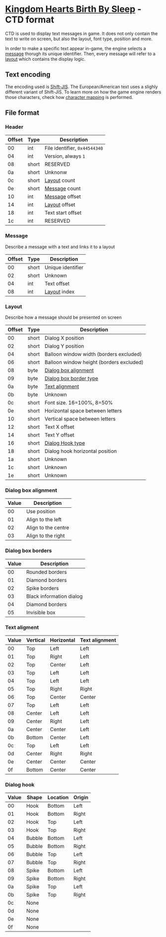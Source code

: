 # [Kingdom Hearts Birth By Sleep](index) - CTD format

CTD is used to display text messages in game. It does not only contain the text to write on screen, but also the layout, font type, position and more.

In order to make a specific text appear in-game, the engine selects a [message](#message) thorugh its unique identifier. Then, every message will refer to a [layout](#layout) which contains the display logic.

## Text encoding

The encoding used is [Shift-JIS](https://en.wikipedia.org/wiki/Shift_JIS). The European/American text uses a slighly different variant of Shift-JIS. To learn more on how the game engine renders those characters, check how [character mapping](font#character-mapping) is performed.

## File format

### Header

| Offset | Type  | Description
|--------|-------|------------
| 00     | int   | File identifier, `0x44544340`
| 04     | int   | Version, always `1`
| 08     | short | RESERVED
| 0a     | short | Unknonw
| 0c     | short | [Layout](#layout) count
| 0e     | short | [Message](#message) count
| 10     | int   | [Message](#message) offset
| 14     | int   | [Layout](#layout) offset
| 18     | int   | Text start offset
| 1c     | int   | RESERVED

### Message

Describe a message with a text and links it to a layout

| Offset | Type  | Description
|--------|-------|------------
| 00     | short | Unique identifier
| 02     | short | Unknown
| 04     | int   | Text offset
| 08     | int   | [Layout](#layout) index

### Layout

Describe how a message should be presented on screen

| Offset | Type  | Description
|--------|-------|------------
| 00     | short | Dialog X position
| 02     | short | Dialog Y position
| 04     | short | Balloon window width (borders excluded)
| 06     | short | Balloon window height (borders excluded)
| 08     | byte  | [Dialog box alignment](#dialog-box-alignment)
| 09     | byte  | [Dialog box border type](#dialog-box-borders)
| 0a     | byte  | [Text alignment](#text-alignment)
| 0b     | byte  | Unknown
| 0c     | short | Font size. 16=100%, 8=50%
| 0e     | short | Horizontal space between letters
| 10     | short | Vertical space between letters
| 12     | short | Text X offset
| 14     | short | Text Y offset
| 16     | short | [Dialog Hook type](#dialog-hook)
| 18     | short | Dialog hook horizontal position
| 1a     | short | Unknown
| 1c     | short | Unknown
| 1e     | short | Unknown

### Dialog box alignment

| Value | Description
|-------|-------------
| 00    | Use position
| 01    | Align to the left
| 02    | Align to the centre
| 03    | Align to the right

### Dialog box borders

| Value | Description
|-------|-------------
| 00    | Rounded borders
| 01    | Diamond borders
| 02    | Spike borders
| 03    | Black information dialog
| 04    | Diamond borders
| 05    | Invisible box

### Text aligment

| Value | Vertical | Horizontal | Text alignment
|-------|----------|------------|----------------
| 00    | Top      | Left       | Left
| 01    | Top      | Right      | Left
| 02    | Top      | Center     | Left
| 03    | Top      | Left       | Left
| 04    | Top      | Left       | Left
| 05    | Top      | Right      | Right
| 06    | Top      | Center     | Center
| 07    | Top      | Left       | Left
| 08    | Center   | Left       | Left
| 09    | Center   | Right      | Left
| 0a    | Center   | Center     | Left
| 0b    | Bottom   | Center     | Left
| 0c    | Top      | Left       | Left
| 0d    | Center   | Right      | Right
| 0e    | Center   | Center     | Center
| 0f    | Bottom   | Center     | Center

### Dialog hook

| Value | Shape  | Location | Origin
|-------|--------|----------|--------
| 00    | Hook   | Bottom   | Left
| 01    | Hook   | Bottom   | Right
| 02    | Hook   | Top      | Left
| 03    | Hook   | Top      | Right
| 04    | Bubble | Bottom   | Left
| 05    | Bubble | Bottom   | Right
| 06    | Bubble | Top      | Left
| 07    | Bubble | Top      | Right
| 08    | Spike  | Bottom   | Left
| 09    | Spike  | Bottom   | Right
| 0a    | Spike  | Top      | Left
| 0b    | Spike  | Top      | Right
| 0c    | None   |          |
| 0d    | None   |          |
| 0e    | None   |          |
| 0f    | None   |          |
